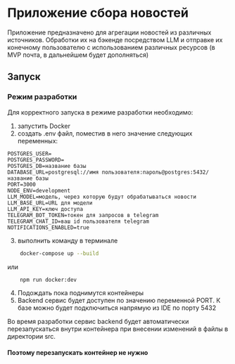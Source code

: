 # Приложение сбора новостей 

Приложение предназначено для агрегации новостей из различных источников. Обработки их на бэкенде посредством LLM и отправке 
их конечному пользователю с использованием различных ресурсов (в MVP почта, в дальнейшем будет дополняться)
##  Запуск

### Режим разработки

Для корректного запуска в режиме разработки необходимо:
1. запустить Docker 
2. создать .env файл, поместив в него значение следующих переменных:
```text
POSTGRES_USER=
POSTGRES_PASSWORD=
POSTGRES_DB=название базы
DATABASE_URL=postgresql://имя пользователя:пароль@postgres:5432/название базы
PORT=3000
NODE_ENV=development
LLM_MODEL=модель, через которую будут обрабатываться новости
LLM_BASE_URL=URL для модели
LLM_API_KEY=ключ доступа
TELEGRAM_BOT_TOKEN=токен для запросов в telegram
TELEGRAM_CHAT_ID=ваш id пользователя telegram
NOTIFICATIONS_ENABLED=true
```
3. выполнить команду в терминале 
```bash
    docker-compose up --build
```
или 
```bash
    npm run docker:dev
```
4. Подождать пока поднимутся контейнеры
5. Backend сервис будет доступен по значению переменной PORT. К базе можно будет подключиться напрямую из IDE по порту 5432

Во время разработки сервис backend будет автоматически перезапускаться внутри контейнера при внесении изменений в файлы в директории src.

#### Поэтому перезапускать контейнер не нужно